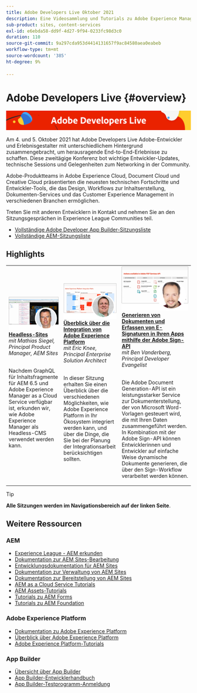 ```yaml
---
title: Adobe Developers Live Oktober 2021
description: Eine Videosammlung und Tutorials zu Adobe Experience Manager Sites, die im Rahmen der Adobe Developers Live-Veranstaltung bereitgestellt werden.
sub-product: sites, content-services
exl-id: e6ebda58-dd9f-4d27-9f94-0233fc98d3c0
duration: 110
source-git-commit: 9a297cda953d4414131657f9ac84580aea0eabeb
workflow-type: tm+mt
source-wordcount: '385'
ht-degree: 9%

---
```


# Adobe Developers Live {#overview}

<img alt="Adobe Developers Live" src="/help/adobe-developers-live/assets/adl.png" />

Am 4. und 5. Oktober 2021 hat Adobe Developers Live Adobe-Entwickler und Erlebnisgestalter mit unterschiedlichem Hintergrund zusammengebracht, um herausragende End-to-End-Erlebnisse zu schaffen. Diese zweitägige Konferenz bot wichtige Entwickler-Updates, technische Sessions und Gelegenheiten zum Networking in der Community.

Adobe-Produktteams in Adobe Experience Cloud, Document Cloud und Creative Cloud präsentierten die neuesten technischen Fortschritte und Entwickler-Tools, die das Design, Workflows zur Inhaltserstellung, Dokumenten-Services und das Customer Experience Management in verschiedenen Branchen ermöglichen.

Treten Sie mit anderen Entwicklern in Kontakt und nehmen Sie an den Sitzungsgesprächen in Experience League Communities teil.
* [Vollständige Adobe Developer App Builder-Sitzungsliste](https://experienceleaguecommunities.adobe.com/t5/project-firefly-discussions/adobe-developers-live-october-2021-project-firefly-s-complete/td-p/425779?profile.language=de)
* [Vollständige AEM-Sitzungsliste](https://experienceleaguecommunities.adobe.com/t5/adobe-experience-manager/adobe-developers-live-october-2021-complete-session-list/m-p/423041?profile.language=de#M120517)

## Highlights

<table>
  <tr>
   <td>
      <a href="headless.md">
      <img alt="Headless-Sites" src="/help/adobe-developers-live/assets/mathias.png"/>
      </a>
      <div>
         <a href="headless.md"><strong>Headless-Sites</strong></a>         
         <br/><em>mit Mathias Siegel, Principal Product Manager, AEM Sites</em>
      </div>
      <p>
        <br/>
         Nachdem GraphQL für Inhaltsfragmente für AEM 6.5 und Adobe Experience Manager as a Cloud Service verfügbar ist, erkunden wir, wie Adobe Experience Manager als Headless-CMS verwendet werden kann.
      </p>
     </td>   
     <td>
      <a href="aep-integration.md">
      <img alt="Übersicht über die Integration von Adobe Experience Platform" src="/help/adobe-developers-live/assets/eric.png"/>
      </a>
      <div>
         <a href="aep-integration.md"><strong>Überblick über die Integration von Adobe Experience Platform</strong></a>
         <br/><em>mit Eric Knee, Principal Enterprise Solution Architect</em>
      </div>
      <p>
        <br/>
         In dieser Sitzung erhalten Sie einen Überblick über die verschiedenen Möglichkeiten, wie Adobe Experience Platform in Ihr Ökosystem integriert werden kann, und über die Dinge, die Sie bei der Planung der Integrationsarbeit berücksichtigen sollten.
      </p>
   </td>
   </td>
     <td>
      <a href="pdf-services-api.md">
      <img alt="Generieren von Dokumenten und Erfassen von E-Signaturen in Ihren Apps mithilfe der Adobe Sign-API" src="/help/adobe-developers-live/assets/ben.png"/>
      </a>
      <div>
         <a href="pdf-services-api.md"><strong>Generieren von Dokumenten und Erfassen von E-Signaturen in Ihren Apps mithilfe der Adobe Sign-API</strong></a>
         <br/><em>mit Ben Vanderberg, Principal Developer Evangelist</em>
      </div>
      <p>
        <br/>
         Die Adobe Document Generation-API ist ein leistungsstarker Service zur Dokumenterstellung, der von Microsoft Word-Vorlagen gesteuert wird, die mit Ihren Daten zusammengeführt werden. In Kombination mit der Adobe Sign-API können Entwicklerinnen und Entwickler auf einfache Weise dynamische Dokumente generieren, die über den Sign-Workflow verarbeitet werden können.
      </p>
   </td> 
  </tr>
</table>

>[!TIP]
>
>**Alle Sitzungen werden im Navigationsbereich auf der linken Seite**.

## Weitere Ressourcen

### AEM

* [Experience League - AEM erkunden](https://experienceleague.adobe.com/de#recommended/solutions/experience-manager)
* [Dokumentation zur AEM Sites-Bearbeitung](https://experienceleague.adobe.com/docs/experience-manager-65/authoring/home.html?lang=de)
* [Entwicklungsdokumentation für AEM Sites](https://experienceleague.adobe.com/docs/experience-manager-65/developing/home.html?lang=de)
* [Dokumentation zur Verwaltung von AEM Sites](https://experienceleague.adobe.com/docs/experience-manager-65/administering/home.html?lang=de)
* [Dokumentation zur Bereitstellung von AEM Sites](https://experienceleague.adobe.com/docs/experience-manager-65/deploying/home.html?lang=de)
* [AEM as a Cloud Service Tutorials](https://experienceleague.adobe.com/docs/experience-manager-learn/cloud-service/overview.html?lang=de)
* [AEM Assets-Tutorials](https://experienceleague.adobe.com/docs/experience-manager-learn/assets/overview.html?lang=de)
* [Tutorials zu AEM Forms](https://experienceleague.adobe.com/docs/experience-manager-learn/forms/overview.html?lang=de)
* [Tutorials zu AEM Foundation](https://experienceleague.adobe.com/docs/experience-manager-learn/foundation/overview.html?lang=de)

### Adobe Experience Platform

* [Dokumentation zu Adobe Experience Platform](https://experienceleague.adobe.com/docs/experience-platform.html?lang=de)
* [Überblick über Adobe Experience Platform](https://experienceleague.adobe.com/docs/experience-platform/landing/home.html?lang=de)
* [Adobe Experience Platform-Tutorials](https://experienceleague.adobe.com/docs/platform-learn/tutorials/overview.html?lang=de)

### App Builder

* [Übersicht über App Builder](https://adobe.ly/aem-appbuilder)
* [App Builder-Entwicklerhandbuch](https://adobe.ly/appbuilder)
* [App Builder-Testprogramm-Anmeldung](https://adobe.ly/appbuilder-trial)
